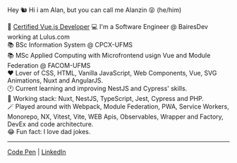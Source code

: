 Hey 🐿 
Hi i am Alan, but you can call me Alanzin 😝 (he/him)

💚 [Certified Vue.js Developer](https://api.certificates.dev/certificates/9b3d3b3e-040e-4d2f-9c56-a48c8e62bc35/download?signature=6032493fc80df555ad2cbfc43290a19e79bf850770ca6abf7a5b5fbc97aef965)
💻 I'm a Software Engineer @ BairesDev working at Lulus.com  
📚 BSc Information System @ CPCX-UFMS  
📚 MSc Applied Computing with Microfrontend usign Vue and Module Federation @ FACOM-UFMS  
❤️ Lover of CSS, HTML, Vanilla JavaScript, Web Components, Vue, SVG Animations, Nuxt and AngularJS.  
🕐 Current learning and improving NestJS and Cypress' skills\.  
🔧 Working stack: Nuxt, NestJS, TypeScript, Jest, Cypress and PHP.  
🪄 Played around with Webpack, Module Federation, PWA, Service Workers, Monorepo, NX, Vitest, Vite, WEB Apis, Observables, Wrapper and Factory, DevEx and code architecture.  
😂 Fun fact: I love dad jokes.
_____


[Code Pen](https://codepen.io/schirrel)   |   [LinkedIn](https://www.linkedin.com/in/alanschio/)
